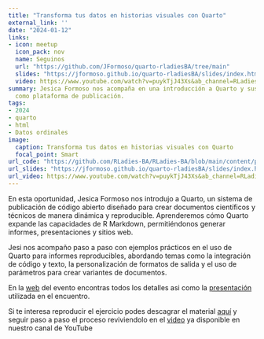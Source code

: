 ```yaml
---
title: "Transforma tus datos en historias visuales con Quarto"
external_link: ''
date: "2024-01-12"
links:
- icon: meetup
  icon_pack: nov
  name: Seguinos
  url: "https://github.com/JFormoso/quarto-rladiesBA/tree/main"
  slides: "https://jformoso.github.io/quarto-rladiesBA/slides/index.html#/title-slide"
  video: https://www.youtube.com/watch?v=puykTjJ43Xs&ab_channel=RLadiesBuenosAires
summary: Jesica Formoso nos acompaña en una introducción a Quarto y sus posibilidades
  como plataforma de publicación.
tags:
- 2024
- quarto
- html
- Datos ordinales
image:
  caption: Transforma tus datos en historias visuales con Quarto
  focal_point: Smart
url_code: "https://github.com/RLadies-BA/RLadies-BA/blob/main/content/project/RegresionesOrdinales/taller_regordinal_final.R"
url_slides: "https://jformoso.github.io/quarto-rladiesBA/slides/index.html#/title-slide"
url_video: https://www.youtube.com/watch?v=puykTjJ43Xs&ab_channel=RLadiesBuenosAires
---
```



En esta oportunidad, Jesica Formoso nos introdujo a Quarto, un sistema de publicación de código abierto diseñado para crear documentos científicos y técnicos de manera dinámica y reproducible.
Aprenderemos cómo Quarto expande las capacidades de R Markdown, permitiéndonos generar informes, presentaciones y sitios web. 

Jesi nos acompaño paso a paso con ejemplos prácticos en el uso de Quarto para informes reproducibles, abordando temas como la integración de código y texto, la personalización de formatos de salida y el uso de parámetros para crear variantes de documentos.

En la [web]('https://github.com/JFormoso/quarto-rladiesBA/tree/main') del evento encontras todos los detalles asi como la [presentación]('https://jformoso.github.io/quarto-rladiesBA/slides/index.html#/title-slide') utilizada en el encuentro. 

Si te interesa reproducir el ejercicio podes descagrar el material [aquí](https://github.com/JFormoso/quarto-rladiesBA/tree/main/exercises) y seguir paso a paso el proceso reviviendolo en el [video](https://www.youtube.com/watch?v=puykTjJ43Xs&ab_channel=RLadiesBuenosAires) ya disponible en nuestro canal de YouTube 



